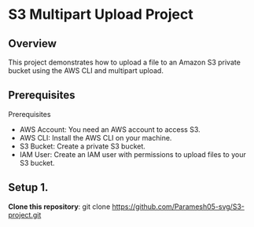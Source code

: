 # S3 Multipart Upload Project

## Overview
This project demonstrates how to upload a file to an Amazon S3 private bucket using the AWS CLI and multipart upload.

## Prerequisites
Prerequisites

- AWS Account: You need an AWS account to access S3.
-  AWS CLI: Install the AWS CLI on your machine.
- S3 Bucket: Create a private S3 bucket.
- IAM User: Create an IAM user with permissions to upload files to your S3 bucket.

## Setup 1.
**Clone this repository**: 
git clone https://github.com/Paramesh05-svg/S3-project.git

